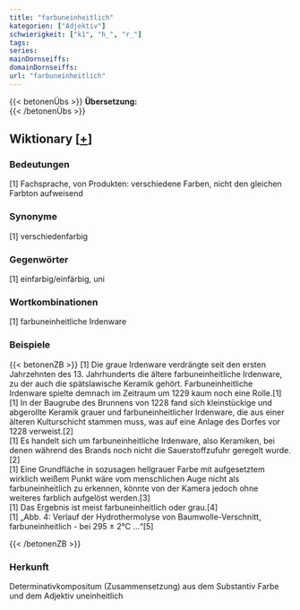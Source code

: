 ```yaml
---
title: "farbuneinheitlich"
kategorien: ["Adjektiv"]
schwierigkeit: ["k1", "h_", "r_"]
tags:
series:
mainDornseiffs:
domainDornseiffs:
url: "farbuneinheitlich"
---
```


{{< betonenÜbs >}}
**Übersetzung:**  
{{< /betonenÜbs >}}

## Wiktionary [[+](https://de.wiktionary.org/wiki/farbuneinheitlich)]

### Bedeutungen
[1] Fachsprache, von Produkten: verschiedene Farben, nicht den gleichen Farbton aufweisend  

### Synonyme
[1] verschiedenfarbig  

### Gegenwörter
[1] einfarbig/einfärbig, uni  

### Wortkombinationen
[1] farbuneinheitliche Irdenware  

### Beispiele
{{< betonenZB >}}
[1] Die graue Irdenware verdrängte seit den ersten Jahrzehnten des 13. Jahrhunderts die ältere farbuneinheitliche Irdenware, zu der auch die spätslawische Keramik gehört. Farbuneinheitliche Irdenware spielte demnach im Zeitraum um 1229 kaum noch eine Rolle.[1]  
[1] In der Baugrube des Brunnens von 1228 fand sich kleinstückige und abgerollte Keramik grauer und farbuneinheitlicher Irdenware, die aus einer älteren Kulturschicht stammen muss, was auf eine Anlage des Dorfes vor 1228 verweist.[2]  
[1] Es handelt sich um farbuneinheitliche Irdenware, also Keramiken, bei denen während des Brands noch nicht die Sauerstoffzufuhr geregelt wurde.[2]  
[1] Eine Grundfläche in sozusagen hellgrauer Farbe mit aufgesetztem wirklich weißem Punkt wäre vom menschlichen Auge nicht als farbuneinheitlich zu erkennen, könnte von der Kamera jedoch ohne weiteres farblich aufgelöst werden.[3]  
[1] Das Ergebnis ist meist farbuneinheitlich oder grau.[4]  
[1] „Abb. 4: Verlauf der Hydrothermolyse von Baumwolle-Verschnitt, farbuneinheitlich - bei 295 ± 2°C …“[5]  

{{< /betonenZB >}}
### Herkunft
Determinativkompositum (Zusammensetzung) aus dem Substantiv Farbe und dem Adjektiv uneinheitlich  


